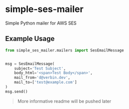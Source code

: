 # simple-ses-mailer
Simple Python mailer for AWS SES


## Example Usage
```python
from simple_ses_mailer.mailers import SesEmailMessage


msg = SesEmailMessage(
    subject='Test Subject',
    body_html='<span>Test Body</span>',
    mail_from='d@verbin.dev',
    mail_to=['test@example.com']
)
msg.send()
```
> More informative readme will be pushed later